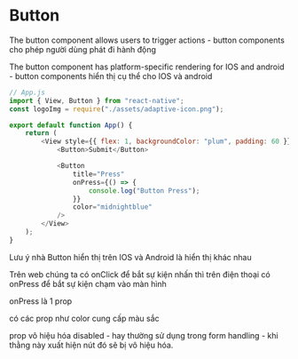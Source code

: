 # Button

The button component allows users to trigger actions - button components cho phép người dùng phát đi hành động

The button component has platform-specific rendering for IOS and android - button components hiển thị cụ thể cho IOS và android

```js
// App.js
import { View, Button } from "react-native";
const logoImg = require("./assets/adaptive-icon.png");

export default function App() {
    return (
        <View style={{ flex: 1, backgroundColor: "plum", padding: 60 }}>
            <Button>Submit</Button>

            <Button
                title="Press"
                onPress={() => {
                    console.log("Button Press");
                }}
                color="midnightblue"
            />
        </View>
    );
}
```

Lưu ý nhà Button hiển thị trên IOS và Android là hiển thị khác nhau

Trên web chúng ta có onClick để bắt sự kiện nhấn thì trên điện thoại có onPress để bắt sự kiện chạm vào màn hình

onPress là 1 prop

có các prop như color cung cấp màu sắc

prop vô hiệu hóa disabled - hay thường sử dụng trong form handling - khi thằng này xuất hiện nút đó sẽ bị vô hiệu hóa.
